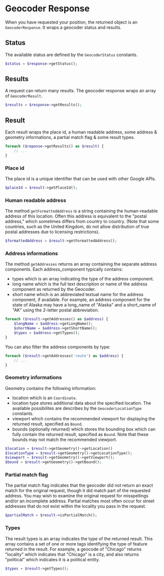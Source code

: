 # Geocoder Response

When you have requested your position, the returned object is an `GeocoderResponse`. It wraps a geocoder status and 
results.

## Status

The available status are defined by the `GeocoderStatus` constants.

``` php
$status = $response->getStatus();
```

## Results

A request can return many results. The geocoder response wraps an array of `GeocoderResult`.

``` php
$results = $response->getResults();
```

## Result

Each result wraps the place id, a human readable address, some address & geometry informations, a partial match flag & 
some result types.

``` php
foreach ($reponse->getResults() as $result) {
    // ...
}
```

### Place id

The place id is a unique identifier that can be used with other Google APIs.

``` php
$placeId = $result->getPlaceId();
```

### Human readable address

The method `getFormattedAddress` is a string containing the human-readable address of this location. Often this
address is equivalent to the "postal address," which sometimes differs from country to country. (Note that some
countries, such as the United Kingdom, do not allow distribution of true postal addresses due to licensing
restrictions).

``` php
$formattedAddress = $result->getFormattedAddress();
```

### Address informations

The method `getAddresses` returns an array containing the separate address components. Each address_component
typically contains:

 - types which is an array indicating the type of the address component.
 - long name which is the full text description or name of the address component as returned by the Geocoder.
 - short name which is an abbreviated textual name for the address component, if available. For example, an address
   component for the state of Alaska may have a long_name of "Alaska" and a short_name of "AK" using the 2-letter
   postal abbreviation.

``` php
foreach ($result->getAddresses() as $address) {
    $longName = $address->getLongName();
    $shortName = $address->getShortName();
    $types = $address->getTypes();
}
```

You can also filter the address components by type:

``` php
foreach ($result->getAddresses('route') as $address) {
    // ...
}
```

### Geometry informations

Geometry contains the following information:

 - location which is an `Coordinate`.
 - location type stores additional data about the specified location. The available possibilites are describes by the
   `GeocoderLocationType` constants.
 - viewport which contains the recommended viewport for displaying the returned result, specified as `Bound`.
 - bounds (optionally returned) which stores the bounding box which can fully contain the returned result, specified as
   `Bound`. Note that these bounds may not match the recommended viewport.

``` php
$location = $result->getGeometry()->getLocation()
$locationType = $result->getGeometry()->getLocationType();
$viewport = $result->getGeometry()->getViewport();
$bound = $result->getGeometry()->getBound();
```

### Partial match flag

The partial match flag indicates that the geocoder did not return an exact match for the original request, though it
did match part of the requested address. You may wish to examine the original request for misspellings and/or an
incomplete address. Partial matches most often occur for street addresses that do not exist within the locality you
pass in the request.

``` php
$partialMatch = $result->isPartialMatch();
```

### Types

The result types is an array indicates the type of the returned result. This array contains a set of one or more tags
identifying the type of feature returned in the result. For example, a geocode of "Chicago" returns "locality" which
indicates that "Chicago" is a city, and also returns "political" which indicates it is a political entity.

``` php
$types = $result->getTypes();
```
